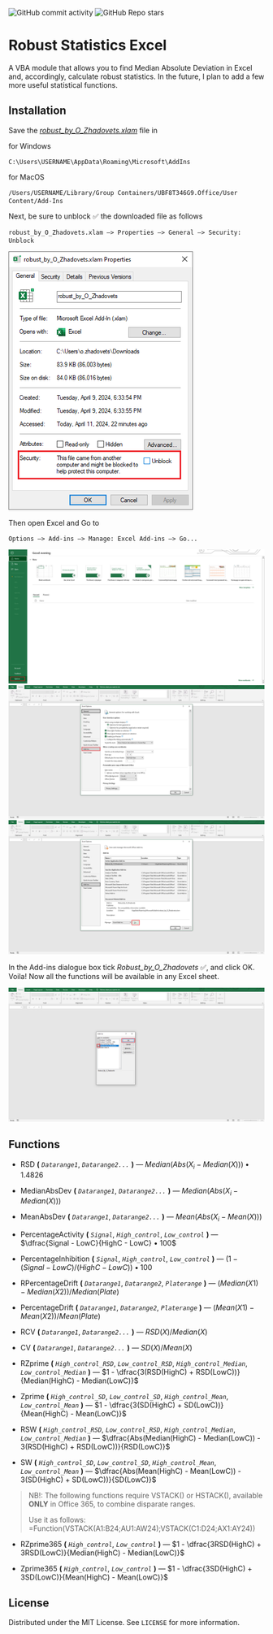 ![GitHub commit activity](https://img.shields.io/github/commit-activity/w/Alexthundergod/Robust-Statistics-Excel?style=flat&color=ff80ff)
![GitHub Repo stars](https://img.shields.io/github/stars/Alexthundergod/Robust-Statistics-Excel?style=flat&color=88E809)

<h1>Robust Statistics Excel</h1>

A VBA module that allows you to find Median Absolute Deviation in Excel and, accordingly, calculate robust statistics. In the future, I plan to add a few more useful statistical functions.

<h2>Installation</h2>

Save the <a href=https://github.com/Alexthundergod/Robust-Statistics-Excel/blob/main/robust_by_O_Zhadovets.xlam><i>robust_by_O_Zhadovets.xlam</i></a> file in

for Windows

```
C:\Users\USERNAME\AppData\Roaming\Microsoft\AddIns
```

for MacOS

```
/Users/USERNAME/Library/Group Containers/UBF8T346G9.Office/User Content/Add-Ins
```

Next, be sure to unblock :white_check_mark: the downloaded file as follows 

```
robust_by_O_Zhadovets.xlam –> Properties –> General –> Security: Unblock
```
<img src="https://github.com/Alexthundergod/Robust-Statistics-Excel/blob/main/0.png"></img>

Then open Excel and Go to

```
Options –> Add-ins –> Manage: Excel Add-ins –> Go...
```
<img src="https://github.com/Alexthundergod/Robust-Statistics-Excel/blob/main/1.png"></img>
<img src="https://github.com/Alexthundergod/Robust-Statistics-Excel/blob/main/2.png"></img>
<img src="https://github.com/Alexthundergod/Robust-Statistics-Excel/blob/main/3.png"></img>

In the Add-ins dialogue box tick <i>Robust_by_O_Zhadovets</i> :white_check_mark:, and click OK. Voila! Now all the functions will be available in any Excel sheet.

<img src="https://github.com/Alexthundergod/Robust-Statistics-Excel/blob/main/4.png"></img>

<h2>Functions</h2>

- RSD **(** *`Datarange1`*, *`Datarange2...`* **)** — $Median(Abs(X_i - Median(X))) • 1.4826$

- MedianAbsDev **(** *`Datarange1`*, *`Datarange2...`* **)** — $Median(Abs(X_i - Median(X)))$

- MeanAbsDev **(** *`Datarange1`*, *`Datarange2...`* **)** — $Mean(Abs(X_i - Mean(X)))$

- PercentageActivity **(** *`Signal`*, *`High_control`*, *`Low_control`* **)** — $\dfrac{Signal - LowC}{HighC - LowC} • 100$

- PercentageInhibition **(** *`Signal`*, *`High_control`*, *`Low_control`* **)** — $(1 - (Signal - LowC)/(HighC - LowC)) • 100$

- RPercentageDrift **(** *`Datarange1`*, *`Datarange2`*, *`Platerange`* **)** — $(Median(X1) - Median(X2))/Median(Plate)$

- PercentageDrift **(** *`Datarange1`*, *`Datarange2`*, *`Platerange`* **)** — $(Mean(X1) - Mean(X2))/Mean(Plate)$

- RCV **(** *`Datarange1`*, *`Datarange2...`* **)** — $RSD(X) / Median(X)$

- CV **(** *`Datarange1`*, *`Datarange2...`* **)** — $SD(X) / Mean(X)$

- RZprime **(** *`High_control_RSD`*, *`Low_control_RSD`*, *`High_control_Median`*, *`Low_control_Median`* **)** — $1 - \dfrac{3(RSD(HighC) + RSD(LowC))}{Median(HighC) - Median(LowC)}$

- Zprime **(** *`High_control_SD`*, *`Low_control_SD`*, *`High_control_Mean`*, *`Low_control_Mean`* **)** — $1 - \dfrac{3(SD(HighC) + SD(LowC))}{Mean(HighC) - Mean(LowC)}$

- RSW **(** *`High_control_RSD`*, *`Low_control_RSD`*, *`High_control_Median`*, *`Low_control_Median`* **)** — $\dfrac{Abs(Median(HighC) - Median(LowC)) - 3(RSD(HighC) + RSD(LowC))}{RSD(LowC)}$

- SW **(** *`High_control_SD`*, *`Low_control_SD`*, *`High_control_Mean`*, *`Low_control_Mean`* **)** — $\dfrac{Abs(Mean(HighC) - Mean(LowC)) - 3(SD(HighC) + SD(LowC))}{SD(LowC)}$
  
>NB!: The following functions require VSTACK() or HSTACK(), available **ONLY** in Office 365, to combine disparate ranges.
>
>Use it as follows: =Function(VSTACK(A1:B24;AU1:AW24);VSTACK(C1:D24;AX1:AY24))

- RZprime365 **(** *`High_control`*, *`Low_control`* **)** — $1 - \dfrac{3RSD(HighC) + 3RSD(LowC)}{Median(HighC) - Median(LowC)}$

- Zprime365 **(** *`High_control`*, *`Low_control`* **)** — $1 - \dfrac{3SD(HighC) + 3SD(LowC)}{Mean(HighC) - Mean(LowC)}$
  
<h2>License</h2>

Distributed under the MIT License. See `LICENSE` for more information.
